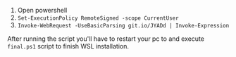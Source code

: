 1. Open powershell
2. `Set-ExecutionPolicy RemoteSigned -scope CurrentUser`
3. `Invoke-WebRequest -UseBasicParsing git.io/JYADd | Invoke-Expression`

After running the script you'll have to restart your pc to and execute `final.ps1` script to finish WSL installation.
